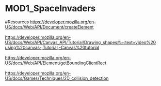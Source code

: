 # MOD1_SpaceInvaders


#Resources
https://developer.mozilla.org/en-US/docs/Web/API/Document/createElement
<br>
<br>
https://developer.mozilla.org/en-US/docs/Web/API/Canvas_API/Tutorial/Drawing_shapes#:~:text=video%20using%20canvas-,Tutorial,-Canvas%20tutorial
<br>
<br>
https://developer.mozilla.org/en-US/docs/Web/API/Element/getBoundingClientRect
<br>
<br>
https://developer.mozilla.org/en-US/docs/Games/Techniques/2D_collision_detection

